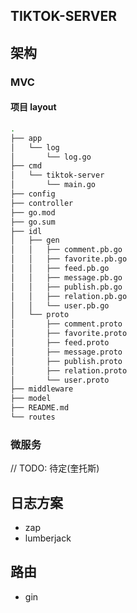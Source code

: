 ## TIKTOK-SERVER

## 架构
### MVC
#### 项目 layout
```bash
.
├── app
│   └── log
│       └── log.go
├── cmd
│   └── tiktok-server
│       └── main.go
├── config
├── controller
├── go.mod
├── go.sum
├── idl
│   ├── gen
│   │   ├── comment.pb.go
│   │   ├── favorite.pb.go
│   │   ├── feed.pb.go
│   │   ├── message.pb.go
│   │   ├── publish.pb.go
│   │   ├── relation.pb.go
│   │   └── user.pb.go
│   └── proto
│       ├── comment.proto
│       ├── favorite.proto
│       ├── feed.proto
│       ├── message.proto
│       ├── publish.proto
│       ├── relation.proto
│       └── user.proto
├── middleware
├── model
├── README.md
└── routes
```
### 微服务
// TODO: 待定(奎托斯)


## 日志方案
- zap
- lumberjack

## 路由
- gin